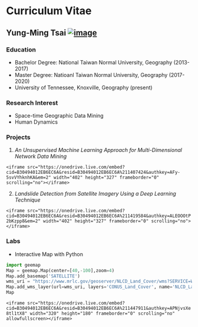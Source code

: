 # Curriculum Vitae
## **Yung-Ming Tsai** [![image](https://img.shields.io/badge/email-ytsai5%40vols.utk.edu-blue)](mailto:ytsai5@vols.utk.edu)

### Education
* Bachelor Degree: National Taiwan Normal University, Geography (2013-2017)
* Master Degree: Natioanl Taiwan Normal University, Geography (2017-2020)
* University of Tennessee, Knoxville, Geography (present)

### Research Interest
* Space-time Geographic Data Mining
* Human Dynamics

### Projects
1. *An Unsupervised Machine Learning Approach for Multi-Dimensional Network Data Mining*

`<iframe src="https://onedrive.live.com/embed?cid=B30494012EB6EC6A&resid=B30494012EB6EC6A%211407424&authkey=AFy-5svVYhknhKA&em=2" width="402" height="327" frameborder="0" scrolling="no"></iframe>`

2. *Landslide Detection from Satellite Imagery Using a Deep Learning Technique*

`<iframe src="https://onedrive.live.com/embed?cid=B30494012EB6EC6A&resid=B30494012EB6EC6A%211419584&authkey=ALEOOOtP2bKzpp8&em=2" width="402" height="327" frameborder="0" scrolling="no"></iframe>`

### Labs
* Interactive Map with Python
```python
import geemap
Map = geemap.Map(center=[40,-100],zoom=4)
Map.add_basemap('SATELLITE')
wms_uri = "https://www.mrlc.gov/geoserver/NLCD_Land_Cover/wms?SERVICE=WMS&REQUEST=GetCapabilities"
Map.add_wms_layer(url=wms_uri, layers='CONUS_Land_Cover', name='NLCD_Land_Cover', format='image/png', shown=True)
Map
```
`<iframe src="https://onedrive.live.com/embed?cid=B30494012EB6EC6A&resid=B30494012EB6EC6A%211447911&authkey=APNjvsXe8tl1tX8" width="320" height="180" frameborder="0" scrolling="no" allowfullscreen></iframe>`
